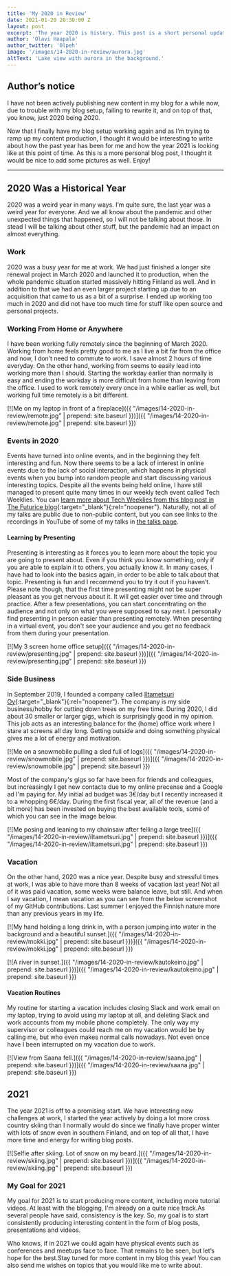 ```yaml
---
title: 'My 2020 in Review'
date: 2021-01-20 20:30:00 Z
layout: post
excerpt: 'The year 2020 is history. This post is a short personal update about the past year and about how the year 2021 has started for me. You can also read about my personal goals for the year 2021.'
author: 'Olavi Haapala'
author_twitter: '0lpeh'
image: '/images/14-2020-in-review/aurora.jpg'
altText: 'Lake view with aurora in the background.'
---
```


## Author’s notice

I have not been actively publishing new content in my blog for a while now, due to trouble with my blog setup, failing to rewrite it, and on top of that, you know, just 2020 being 2020.

Now that I finally have my blog setup working again and as I’m trying to ramp up my content production, I thought it would be interesting to write about how the past year has been for me and how the year 2021 is looking like at this point of time. As this is a more personal blog post, I thought it would be nice to add some pictures as well. Enjoy!

<hr/>

## 2020 Was a Historical Year

2020 was a weird year in many ways. I’m quite sure, the last year was a weird year for everyone. And we all know about the pandemic and other unexpected things that happened, so I will not be talking about those. In stead I will be talking about other stuff, but the pandemic had an impact on almost everything.

### Work

2020 was a busy year for me at work. We had just finished a longer site renewal project in March 2020 and launched it to production, when the whole pandemic situation started massively hitting Finland as well. And in addition to that we had an even larger project starting up due to an acquisition that came to us as a bit of a surprise. I ended up working too much in 2020 and did not have too much time for stuff like open source and personal projects.

### Working From Home or Anywhere

I have been working fully remotely since the beginning of March 2020. Working from home feels pretty good to me as I live a bit far from the office and now, I don’t need to commute to work. I save almost 2 hours of time everyday. On the other hand, working from seems to easily lead into working more than I should. Starting the workday earlier than normally is easy and ending the workday is more difficult from home than leaving from the office. I used to work remotely every once in a while earlier as well, but working full time remotely is a bit different.

[![Me on my laptop in front of a fireplace]({{ "/images/14-2020-in-review/remote.jpg" | prepend: site.baseurl }})]({{ "/images/14-2020-in-review/remote.jpg" | prepend: site.baseurl }})

### Events in 2020

Events have turned into online events, and in the beginning they felt interesting and fun. Now there seems to be a lack of interest in online events due to the lack of social interaction, which happens in physical events when you bump into random people and start discussing various interesting topics. Despite all the events being held online, I have still managed to present quite many times in our weekly tech event called Tech Weeklies. You can [learn more about Tech Weeklies from this blog post in The Futurice blog](https://futurice.com/blog/tech-weeklies-as-a-learning-platform){:target="\_blank"}{:rel="noopener"}. Naturally, not all of my talks are public due to non-public content, but you can see links to the recordings in YouTube of some of my talks in [the talks page](/talks/).

#### Learning by Presenting

Presenting is interesting as it forces you to learn more about the topic you are going to present about. Even if you think you know something, only if you are able to explain it to others, you actually know it. In many cases, I have had to look into the basics again, in order to be able to talk about that topic. Presenting is fun and I recommend you to try it out if you haven’t. Please note though, that the first time presenting might not be super pleasant as you get nervous about it. It will get easier over time and through practice. After a few presentations, you can start concentrating on the audience and not only on what you were supposed to say next. I personally find presenting in person easier than presenting remotely. When presenting in a virtual event, you don't see your audience and you get no feedback from them during your presentation.

[![My 3 screen home office setup]({{ "/images/14-2020-in-review/presenting.jpg" | prepend: site.baseurl }})]({{ "/images/14-2020-in-review/presenting.jpg" | prepend: site.baseurl }})

### Side Business

In September 2019, I founded a company called [Iltametsuri Oy](https://iltametsuri.fi/){:target="\_blank"}{:rel="noopener"}. The company is my side business/hobby for cutting down trees on my free time. During 2020, I did about 30 smaller or larger gigs, which is surprisingly good in my opinion. This job acts as an interesting balance for the (home) office work where I stare at screens all day long. Getting outside and doing something physical gives me a lot of energy and motivation.

[![Me on a snowmobile pulling a sled full of logs]({{ "/images/14-2020-in-review/snowmobile.jpg" | prepend: site.baseurl }})]({{ "/images/14-2020-in-review/snowmobile.jpg" | prepend: site.baseurl }})

Most of the company's gigs so far have been for friends and colleagues, but increasingly I get new contacts due to my online precense and a Google ad I'm paying for. My initial ad budget was 3€/day but I recently increased it to a whopping 6€/day. During the first fiscal year, all of the revenue (and a bit more) has been invested on buying the best available tools, some of which you can see in the image below.

[![Me posing and leaning to my chainsaw after felling a large tree]({{ "/images/14-2020-in-review/iltametsuri.jpg" | prepend: site.baseurl }})]({{ "/images/14-2020-in-review/iltametsuri.jpg" | prepend: site.baseurl }})

### Vacation

On the other hand, 2020 was a nice year. Despite busy and stressful times at work, I was able to have more than 8 weeks of vacation last year! Not all of it was paid vacation, some weeks were balance leave, but still. And when I say vacation, I mean vacation as you can see from the below screenshot of my GitHub contributions. Last summer I enjoyed the Finnish nature more than any previous years in my life.

[![My hand holding a long drink in, with a person jumping into water in the background and a beautiful sunset.]({{ "/images/14-2020-in-review/mokki.jpg" | prepend: site.baseurl }})]({{ "/images/14-2020-in-review/mokki.jpg" | prepend: site.baseurl }})

[![A river in sunset.]({{ "/images/14-2020-in-review/kautokeino.jpg" | prepend: site.baseurl }})]({{ "/images/14-2020-in-review/kautokeino.jpg" | prepend: site.baseurl }})

#### Vacation Routines

My routine for starting a vacation includes closing Slack and work email on my laptop, trying to avoid using my laptop at all, and deleting Slack and work accounts from my mobile phone completely. The only way my supervisor or colleagues could reach me on my vacation would be by calling me, but who even makes normal calls nowadays. Not even once have I been interrupted on my vacation due to work.

[![View from Saana fell.]({{ "/images/14-2020-in-review/saana.jpg" | prepend: site.baseurl }})]({{ "/images/14-2020-in-review/saana.jpg" | prepend: site.baseurl }})

## 2021

The year 2021 is off to a promising start. We have interesting new challenges at work, I started the year actively by doing a lot more cross country skiing than I normally would do since we finally have proper winter with lots of snow even in southern Finland, and on top of all that, I have more time and energy for writing blog posts.

[![Selfie after skiing. Lot of snow on my beard.]({{ "/images/14-2020-in-review/skiing.jpg" | prepend: site.baseurl }})]({{ "/images/14-2020-in-review/skiing.jpg" | prepend: site.baseurl }})

### My Goal for 2021

My goal for 2021 is to start producing more content, including more tutorial videos. At least with the blogging, I'm already on a quite nice track.As several people have said, consistency is the key. So, my goal is to start consistently producing interesting content in the form of blog posts, presentations and videos.

Who knows, if in 2021 we could again have physical events such as conferences and meetups face to face. That remains to be seen, but let’s hope for the best.Stay tuned for more content in my blog this year! You can also send me wishes on topics that you would like me to write about.
